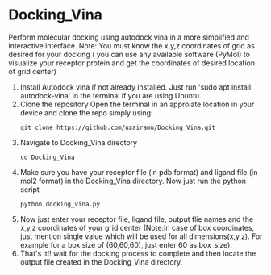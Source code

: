 # Docking_Vina
Perform molecular docking using autodock vina in a more simplified and interactive interface.
Note: You must know the x,y,z coordinates of grid as desired for your docking ( you can use any available software (PyMol) to visualize your receptor protein and get the coordinates of desired location of grid center)

1. Install Autodock vina if not already installed. 
    Just run 'sudo apt install autodock-vina' in the terminal if you are using Ubuntu. 
2. Clone the repository
   Open the terminal in an approiate location in your device and clone the repo simply using:
   ```
   git clone https://github.com/uzairamu/Docking_Vina.git
   ```
4. Navigate to Docking_Vina directory
   ```
   cd Docking_Vina
   ```
6. Make sure you have your receptor file (in pdb format) and ligand file (in mol2 format) in the Docking_Vina directory. Now just run the python script
   ```
   python docking_vina.py
   ```
8. Now just enter your receptor file, ligand file, output flie names and the x,y,z coordinates of your grid center (Note:In case of box coordinates, just mention single value which will be used for all dimensions(x,y,z). For example for a box size of (60,60,60), just enter 60 as box_size).
9. That's it!! wait for the docking process to complete and then locate the output file created in the Docking_Vina directory. 
